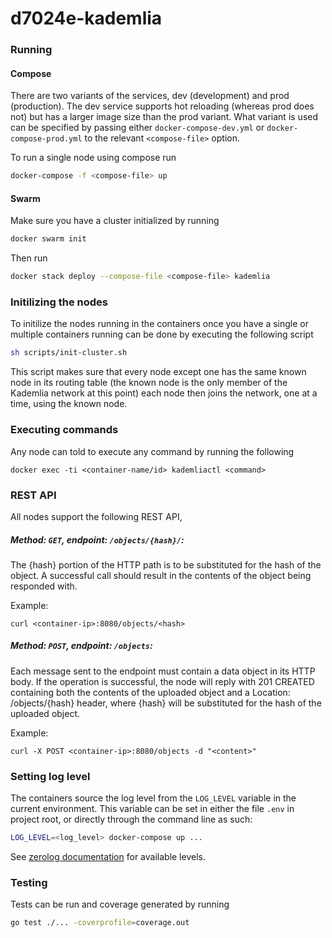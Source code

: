 # d7024e-kademlia

### Running

#### Compose

There are two variants of the services, dev (development) and prod (production).
The dev service supports hot reloading (whereas prod does not) but has a larger
image size than the prod variant.
What variant is used can be specified by passing either
`docker-compose-dev.yml` or `docker-compose-prod.yml` to the relevant
`<compose-file>` option.

To run a single node using compose run

```bash
docker-compose -f <compose-file> up
```

#### Swarm

Make sure you have a cluster initialized by running

```bash
docker swarm init
```

Then run

```bash
docker stack deploy --compose-file <compose-file> kademlia
```

### Initilizing the nodes

To initilize the nodes running in the containers once you have a single or
multiple containers running can be done by executing the following script

```bash
sh scripts/init-cluster.sh
```

This script makes sure that every node except one has the same known node in
its routing table (the known node is the only member of the Kademlia network at
this point) each node then joins the network, one at a time, using the known
node.

### Executing commands

Any node can told to execute any command by running the following

```
docker exec -ti <container-name/id> kademliactl <command>
```

### REST API
All nodes support the following REST API,

##### Method: `GET`, endpoint: `/objects/{hash}/`:
The {hash} portion of the HTTP path is to be substituted for the hash of the object. A successful call should result in the contents of the object being responded with.

Example:
```
curl <container-ip>:8080/objects/<hash>
```

##### Method: `POST`, endpoint: `/objects`:
Each message sent to the endpoint must contain a data object in its HTTP body. If the operation is successful, the node will reply with 201 CREATED containing both the contents of the uploaded object and a Location: /objects/{hash} header, where {hash} will be substituted for the hash of the uploaded object.

Example:
```
curl -X POST <container-ip>:8080/objects -d "<content>"
```

### Setting log level

The containers source the log level from the `LOG_LEVEL` variable in the
current environment. This variable can be set in either the file `.env` in
project root, or directly through the command line as such:

```bash
LOG_LEVEL=<log_level> docker-compose up ...
```

See [zerolog documentation](https://github.com/rs/zerolog#leveled-logging) for
available levels.

### Testing

Tests can be run and coverage generated by running

```bash
go test ./... -coverprofile=coverage.out
```
